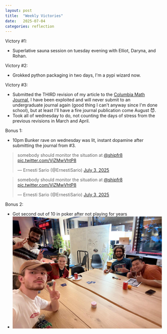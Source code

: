 ```yaml
---
layout: post
title:  "Weekly Victories"
date:   2025-07-04
categories: reflection
---
```


Victory #1:
- Superlative sauna session on tuesday evening with Elliot, Daryna, and Rohan.
   
Victory #2:
- Grokked python packaging in two days, I'm a pypi wizard now.
   
Victory #3:
- Submitted the THIRD revision of my article to the [Columbia Math Journal](https://journals.library.columbia.edu/index.php/cjum/index), I have been exploited and will never submit to an undergraduate journal again (good thing I can't anyway since I'm done school), but at least I'll have a fire journal publication come August 😈.
- Took all of wednesday to do, not counting the days of stress from the previous revisions in March and April.

Bonus 1:
- 10pm Bunker rave on wednesday was lit, instant dopamine after submitting the journal from #3.
> somebody should monitor the situation at [@shipfr8](https://twitter.com/shipfr8?ref_src=twsrc%5Etfw) [pic.twitter.com/VjZMwVhtP8](https://t.co/VjZMwVhtP8)
> 
> — Ernesti Sario (@ErnestiSario) [July 3, 2025](https://twitter.com/ErnestiSario/status/1940676825229021671?ref_src=twsrc%5Etfw)
<blockquote class="twitter-tweet" data-media-max-width="560"><p lang="en" dir="ltr">somebody should monitor the situation at <a href="https://twitter.com/shipfr8?ref_src=twsrc%5Etfw">@shipfr8</a> <a href="https://t.co/VjZMwVhtP8">pic.twitter.com/VjZMwVhtP8</a></p>&mdash; Ernesti Sario (@ErnestiSario) <a href="https://twitter.com/ErnestiSario/status/1940676825229021671?ref_src=twsrc%5Etfw">July 3, 2025</a></blockquote> <script async src="https://platform.twitter.com/widgets.js" charset="utf-8"></script>

Bonus 2:
- Got second out of 10 in poker after not playing for years
- ![](imgs/2025-07-04-weekly-victories/poker.jpeg)